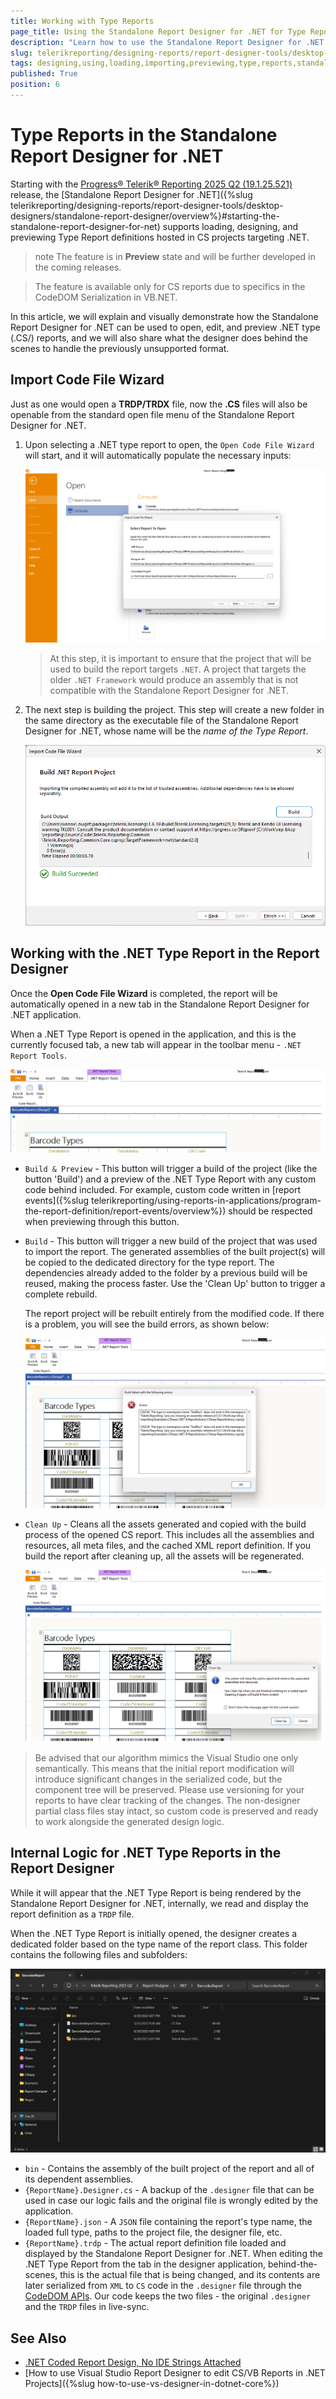 ```yaml
---
title: Working with Type Reports
page_title: Using the Standalone Report Designer for .NET for Type Reports
description: "Learn how to use the Standalone Report Designer for .NET to load, design, and preview Type(.CS) Reports."
slug: telerikreporting/designing-reports/report-designer-tools/desktop-designers/standalone-report-designer/srd-net-working-with-type-report-definitions
tags: designing,using,loading,importing,previewing,type,reports,standalone,report,designer,for,net
published: True
position: 6
---
```


# Type Reports in the Standalone Report Designer for .NET

Starting with the [Progress® Telerik® Reporting 2025 Q2 (19.1.25.521)](https://www.telerik.com/support/whats-new/reporting/release-history/progress-telerik-reporting-2025-q2-19-1-25-521) release, the [Standalone Report Designer for .NET]({%slug telerikreporting/designing-reports/report-designer-tools/desktop-designers/standalone-report-designer/overview%}#starting-the-standalone-report-designer-for-net) supports loading, designing, and previewing Type Report definitions hosted in CS projects targeting .NET.

>note The feature is in **Preview** state and will be further developed in the coming releases.

> The feature is available only for CS reports due to specifics in the CodeDOM Serialization in VB.NET.

In this article, we will explain and visually demonstrate how the Standalone Report Designer for .NET can be used to open, edit, and preview .NET type (.CS/) reports, and we will also share what the designer does behind the scenes to handle the previously unsupported format.

## Import Code File Wizard

Just as one would open a **TRDP/TRDX** file, now the **.CS** files will also be openable from the standard open file menu of the Standalone Report Designer for .NET.

1. Upon selecting a .NET type report to open, the `Open Code File Wizard` will start, and it will automatically populate the necessary inputs:

	![The first step of the Import Code File Wizard where the paths to the report files are shown.](./images/srd-net-type-reports/srd-net-open-type-report.png)

	> At this step, it is important to ensure that the project that will be used to build the report targets `.NET`. A project that targets the older `.NET Framework` would produce an assembly that is not compatible with the Standalone Report Designer for .NET.

1. The next step is building the project. This step will create a new folder in the same directory as the executable file of the Standalone Report Designer for .NET, whose name will be the *name of the Type Report*.

	![The second step of the Open Code File Wizard where the project is built and the build information is outputed to the GUI.](./images/srd-net-type-reports/srd-net-build-type-report-project.png)

## Working with the .NET Type Report in the Report Designer

Once the **Open Code File Wizard** is completed, the report will be automatically opened in a new tab in the Standalone Report Designer for .NET application.

When a .NET Type Report is opened in the application, and this is the currently focused tab, a new tab will appear in the toolbar menu - `.NET Report Tools`.

![The .NET Report Tools tab in the Standalone Report Designer for .NET's toolbar.](./images/srd-net-type-reports/srd-net-preview-options.png)

- `Build & Preview` - This button will trigger a build of the project (like the button 'Build') and a preview of the .NET Type Report with any custom code behind included. For example, custom code written in [report events]({%slug telerikreporting/using-reports-in-applications/program-the-report-definition/report-events/overview%}) should be respected when previewing through this button.
- `Build` - This button will trigger a new build of the project that was used to import the report. The generated assemblies of the built project(s) will be copied to the dedicated directory for the type report. The dependencies already added to the folder by a previous build will be reused, making the process faster. Use the 'Clean Up' button to trigger a complete rebuild.

	The report project will be rebuilt entirely from the modified code. If there is a problem, you will see the build errors, as shown below:

	![Error thrown by a failing build in the .NET Report Tools tab in the Standalone Report Designer for .NET.](./images/srd-net-type-reports/srd-net-build-error.png)

- `Clean Up` - Cleans all the assets generated and copied with the build process of the opened CS report. This includes all the assemblies and resources, all meta files, and the cached XML report definition. If you build the report after cleaning up, all the assets will be regenerated.

	![The warning message in the .NET Report Tools tab in the Standalone Report Designer for .NET's when clicking on the Clean Up button.](./images/srd-net-type-reports/srd-net-clean-up.png)

> Be advised that our algorithm mimics the Visual Studio one only semantically. This means that the initial report modification will introduce significant changes in the serialized code, but the component tree will be preserved. Please use versioning for your reports to have clear tracking of the changes. The non-designer partial class files stay intact, so custom code is preserved and ready to work alongside the generated design logic.

## Internal Logic for .NET Type Reports in the Report Designer

While it will appear that the .NET Type Report is being rendered by the Standalone Report Designer for .NET, internally, we read and display the report definition as a `TRDP` file.

When the .NET Type Report is initially opened, the designer creates a dedicated folder based on the type name of the report class. This folder contains the following files and subfolders:

![The imported .NET Type Report's automatically created folder with its contents.](./images/srd-net-type-reports/srd-net-type-report-folder.png)

- `bin` - Contains the assembly of the built project of the report and all of its dependent assemblies.
- `{ReportName}.Designer.cs` - A backup of the `.designer` file that can be used in case our logic fails and the original file is wrongly edited by the application.
- `{ReportName}.json` - A `JSON` file containing the report's type name, the loaded full type, paths to the project file, the designer file, etc.
- `{ReportName}.trdp` - The actual report definition file loaded and displayed by the Standalone Report Designer for .NET. When editing the .NET Type Report from the tab in the designer application, behind-the-scenes, this is the actual file that is being changed, and its contents are later serialized from `XML` to `CS` code in the `.designer` file through the [CodeDOM APIs](https://learn.microsoft.com/en-us/dotnet/api/system.codedom?view=windowsdesktop-9.0). Our code keeps the two files - the original `.designer` and the `TRDP` files in live-sync.

## See Also

* [.NET Coded Report Design, No IDE Strings Attached](https://www.telerik.com/blogs/net-coded-report-design-no-ide-strings-attached)
* [How to use Visual Studio Report Designer to edit CS/VB Reports in .NET Projects]({%slug how-to-use-vs-designer-in-dotnet-core%})

